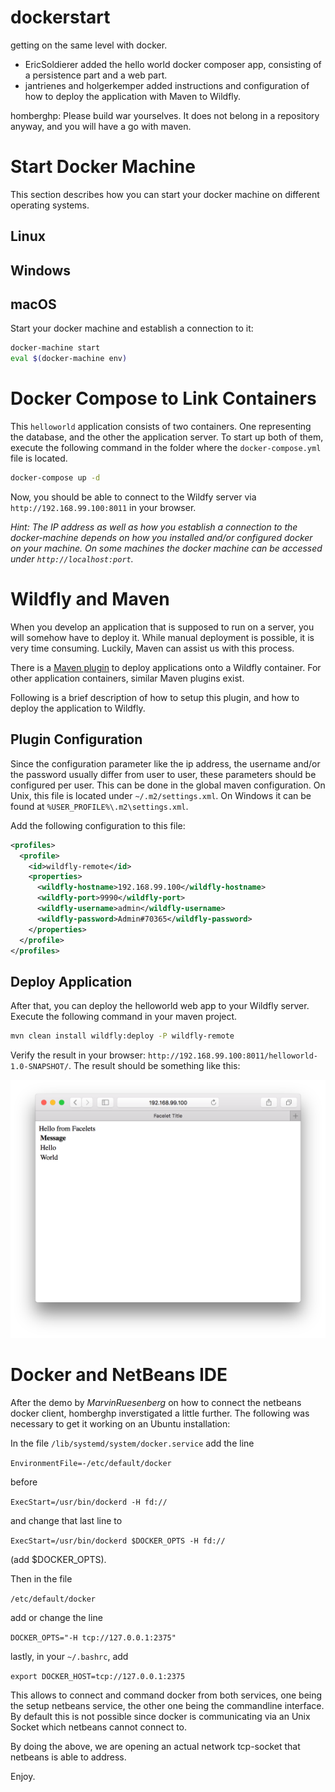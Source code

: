 # dockerstart
getting on the same level with docker.

* EricSoldierer added the hello world docker composer app, consisting of a persistence part and a web part.
* jantrienes and holgerkemper added instructions and configuration of how to deploy the application with Maven to Wildfly.

homberghp: Please build war yourselves. It does not belong in a repository anyway, and you will have a go with maven.

# Start Docker Machine
This section describes how you can start your docker machine on different operating systems.

## Linux

## Windows

## macOS
Start your docker machine and establish a connection to it:
``` bash
docker-machine start
eval $(docker-machine env)
```

# Docker Compose to Link Containers
This `helloworld` application consists of two containers. One representing the database, and the other the application server. To start up both of them, execute the following command in the folder where the `docker-compose.yml` file is located.

```bash
docker-compose up -d
```

Now, you should be able to connect to the Wildfy server via `http://192.168.99.100:8011` in your browser.

*Hint: The IP address as well as how you establish a connection to the docker-machine depends on how you installed and/or configured docker on your machine. On some machines the docker machine can be accessed under `http://localhost:port`.*

# Wildfly and Maven
When you develop an application that is supposed to run on a server, you will somehow have to deploy it. While manual deployment is possible, it is very time consuming. Luckily, Maven can assist us with this process.

There is a [Maven plugin](https://docs.jboss.org/wildfly/plugins/maven/latest/) to deploy applications onto a Wildfly container. For other application containers, similar Maven plugins exist.

Following is a brief description of how to setup this plugin, and how to deploy the application to Wildfly.

## Plugin Configuration
Since the configuration parameter like the ip address, the username and/or the password usually differ from user to user, these parameters should be configured per user. This can be done in the global maven configuration. On Unix, this file is located under `~/.m2/settings.xml`. On Windows it can be found at `%USER_PROFILE%\.m2\settings.xml`.

Add the following configuration to this file:
```xml
<profiles>
  <profile>
    <id>wildfly-remote</id>
    <properties>
      <wildfly-hostname>192.168.99.100</wildfly-hostname>
      <wildfly-port>9990</wildfly-port>
      <wildfly-username>admin</wildfly-username>
      <wildfly-password>Admin#70365</wildfly-password>
    </properties>
  </profile>
</profiles>
```

## Deploy Application
After that, you can deploy the helloworld web app to your Wildfly server. Execute the following command in your maven project.

``` bash
mvn clean install wildfly:deploy -P wildfly-remote
```

Verify the result in your browser: `http://192.168.99.100:8011/helloworld-1.0-SNAPSHOT/`. The result should be something like this:

![helloworld-application](helloworld-application.png)

# Docker and NetBeans IDE

After the demo by *MarvinRuesenberg* on how to connect the netbeans docker client, homberghp inverstigated a little further. The following was necessary to get it working on an Ubuntu installation:

In the file `/lib/systemd/system/docker.service` add the line

`EnvironmentFile=-/etc/default/docker`

before

`ExecStart=/usr/bin/dockerd -H fd://`

and change that last line to

`ExecStart=/usr/bin/dockerd $DOCKER_OPTS -H fd://`

(add $DOCKER_OPTS).

Then in the file

`/etc/default/docker`

add or change the line

`DOCKER_OPTS="-H tcp://127.0.0.1:2375"`


lastly, in your `~/.bashrc`, add

`export DOCKER_HOST=tcp://127.0.0.1:2375`

This allows to connect and command docker from both services, one being the setup netbeans service, the other one being the commandline interface. By default this is not possible since docker is communicating via an Unix Socket which netbeans cannot connect to.

By doing the above, we are opening an actual network tcp-socket that netbeans is able to address.

Enjoy.
